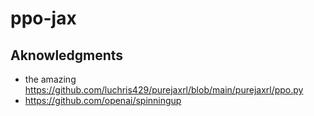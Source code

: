 # ppo-jax

## Aknowledgments
- the amazing https://github.com/luchris429/purejaxrl/blob/main/purejaxrl/ppo.py
- https://github.com/openai/spinningup
